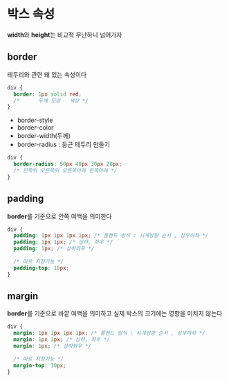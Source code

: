 # 박스 속성

**width**와 **height**는 비교적 무난하니 넘어가자



## border

테두리와 관련 돼 있는 속성이다

~~~css
div {
  border: 1px solid red;
  /* 	  두께 모양   색상 */
}
~~~

* border-style
* border-color
* border-width(두께)
* border-radius : 둥근 테두리 만들기

~~~css
div {
  border-radius: 50px 40px 30px 20px;
  /* 왼쪽위 오른쪽위 오른쪽아래 왼쪽아래 */
}
~~~







## padding

**border**를 기준으로 안쪽 여백을 의미한다

~~~css
div {
  padding: 1px 1px 1px 1px; /* 롱핸드 방식 : 시계방향 순서 , 상우하좌 */
  padding: 1px 1px; /* 상하, 좌우 */
  padding: 1px; /* 상하좌우 */
  
  /* 따로 지정가능 */
  padding-top: 10px; 
}
~~~





## margin

**border**를 기준으로 바깥 여백을 의미하고 실제 박스의 크기에는 영향을 미치지 않는다

~~~css
div {
  margin: 1px 1px 1px 1px; /* 롱핸드 방식 : 시계방향 순서 , 상우하좌 */
  margin: 1px 1px; /* 상하, 좌우 */
  margin: 1px; /* 상하좌우 */
  
  /* 따로 지정가능 */
  margin-top: 10px; 
}
~~~

